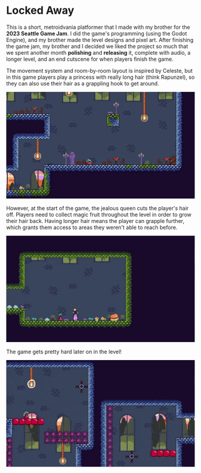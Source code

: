 # Locked Away

This is a short, metroidvania platformer that I made with my brother for the **2023 Seattle Game Jam**. I did the game's programming (using the Godot Engine), and my brother made the level designs and pixel art. After finishing the game jam, my brother and I decided we liked the project so much that we spent another month **polishing** and **releasing** it, complete with audio, a longer level, and an end cutscene for when players finish the game.

The movement system and room-by-room layout is inspired by Celeste, but in this game players play a princess with really long hair (think Rapunzel), so they can also use their hair as a grappling hook to get around.

![](./docs/1.gif)

However, at the start of the game, the jealous queen cuts the player's hair off. Players need to collect magic fruit throughout the level in order to grow their hair back. Having longer hair means the player can grapple further, which grants them access to areas they weren't able to reach before.

![](./docs/2.gif)

The game gets pretty hard later on in the level!

<img src="./docs/3.gif" width="640px">